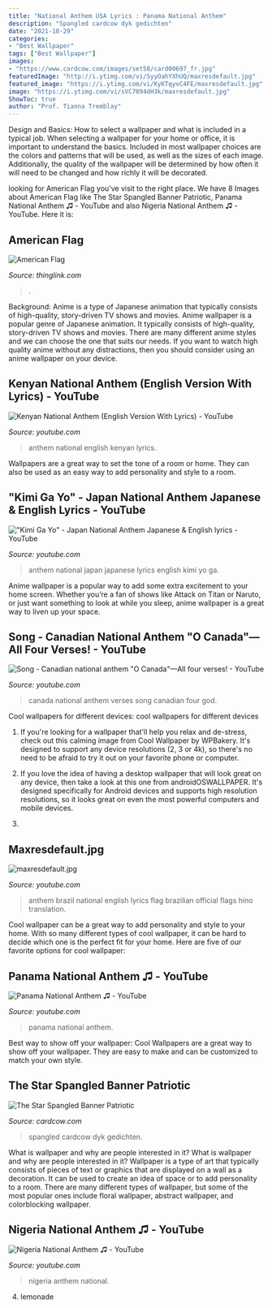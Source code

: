 ```yaml
---
title: "National Anthem USA Lyrics : Panama National Anthem"
description: "Spangled cardcow dyk gedichten"
date: "2021-10-29"
categories:
- "Best Wallpaper"
tags: ["Best Wallpaper"]
images:
- "https://www.cardcow.com/images/set58/card00697_fr.jpg"
featuredImage: "http://i.ytimg.com/vi/SyyOahYXhUQ/maxresdefault.jpg"
featured_image: "https://i.ytimg.com/vi/KyKTqyvC4FE/maxresdefault.jpg"
image: "https://i.ytimg.com/vi/sVC7094dH3k/maxresdefault.jpg"
ShowToc: true
author: "Prof. Tianna Tremblay"
---
```



Design and Basics: How to select a wallpaper and what is included in a typical job.
When selecting a wallpaper for your home or office, it is important to understand the basics. Included in most wallpaper choices are the colors and patterns that will be used, as well as the sizes of each image. Additionally, the quality of the wallpaper will be determined by how often it will need to be changed and how richly it will be decorated.

	

		
looking for American Flag you've visit to the right place. We have 8 Images about American Flag like The Star Spangled Banner Patriotic, Panama National Anthem ♫ - YouTube and also Nigeria National Anthem ♫ - YouTube. Here it is:
		
    
## American Flag

<img loading=lazy src="https://cdn.thinglink.me/api/image/1177687776015941634/1024/10/scaletowidth/0/0/1/1/false/true?wait=true" onerror="this.onerror=null;this.src='https://tse1.mm.bing.net/th?id=OIP.T6qZV06Bq_yooatnWK9oEQHaFj&amp;pid=15.1';" alt="American Flag">

_Source: thinglink.com_

>. 

	

Background: Anime is a type of Japanese animation that typically consists of high-quality, story-driven TV shows and movies.
Anime wallpaper is a popular genre of Japanese animation. It typically consists of high-quality, story-driven TV shows and movies. There are many different anime styles and we can choose the one that suits our needs. If you want to watch high quality anime without any distractions, then you should consider using an anime wallpaper on your device.

    
## Kenyan National Anthem (English Version With Lyrics) - YouTube

<img loading=lazy src="https://i.ytimg.com/vi/sVC7094dH3k/maxresdefault.jpg" onerror="this.onerror=null;this.src='https://tse3.mm.bing.net/th?id=OIP.cierOcAFYvS7kVpteBtvOgHaEK&amp;pid=15.1';" alt="Kenyan National Anthem (English Version With Lyrics) - YouTube">

_Source: youtube.com_

>anthem national english kenyan lyrics. 

	

Wallpapers are a great way to set the tone of a room or home. They can also be used as an easy way to add personality and style to a room.

    
## &quot;Kimi Ga Yo&quot; - Japan National Anthem Japanese &amp; English Lyrics - YouTube

<img loading=lazy src="http://i.ytimg.com/vi/29FFHC2D12Q/maxresdefault.jpg" onerror="this.onerror=null;this.src='https://tse2.mm.bing.net/th?id=OIP.CWAPZu8Ck_Ci3G1OX-MP5wHaEK&amp;pid=15.1';" alt="&quot;Kimi Ga Yo&quot; - Japan National Anthem Japanese &amp; English lyrics - YouTube">

_Source: youtube.com_

>anthem national japan japanese lyrics english kimi yo ga. 

	

Anime wallpaper is a popular way to add some extra excitement to your home screen. Whether you’re a fan of shows like Attack on Titan or Naruto, or just want something to look at while you sleep, anime wallpaper is a great way to liven up your space.

    
## Song - Canadian National Anthem &quot;O Canada&quot;—All Four Verses! - YouTube

<img loading=lazy src="https://i.ytimg.com/vi/jXFXXeoC4k0/maxresdefault.jpg" onerror="this.onerror=null;this.src='https://tse4.mm.bing.net/th?id=OIP.MohZ3mPM7qWyCUSppvYtmwHaEK&amp;pid=15.1';" alt="Song - Canadian national anthem &quot;O Canada&quot;—All four verses! - YouTube">

_Source: youtube.com_

>canada national anthem verses song canadian four god. 

	

Cool wallpapers for different devices:
cool wallpapers for different devices 

1. If you're looking for a wallpaper that'll help you relax and de-stress, check out this calming image from Cool Wallpaper by WPBakery. It's designed to support any device resolutions (2, 3 or 4k), so there's no need to be afraid to try it out on your favorite phone or computer.

2. If you love the idea of having a desktop wallpaper that will look great on any device, then take a look at this one from androidOSWALLPAPER. It's designed specifically for Android devices and supports high resolution resolutions, so it looks great on even the most powerful computers and mobile devices.

3.

    
## Maxresdefault.jpg

<img loading=lazy src="http://i.ytimg.com/vi/SyyOahYXhUQ/maxresdefault.jpg" onerror="this.onerror=null;this.src='https://tse4.mm.bing.net/th?id=OIP.u2rs0iwHvPtQ7QvhrH_O-AHaEK&amp;pid=15.1';" alt="maxresdefault.jpg">

_Source: youtube.com_

>anthem brazil national english lyrics flag brazilian official flags hino translation. 

	

Cool wallpaper can be a great way to add personality and style to your home. With so many different types of cool wallpaper, it can be hard to decide which one is the perfect fit for your home. Here are five of our favorite options for cool wallpaper: 

    
## Panama National Anthem ♫ - YouTube

<img loading=lazy src="https://i.ytimg.com/vi/HzCpCZu5z_s/maxresdefault.jpg" onerror="this.onerror=null;this.src='https://tse4.mm.bing.net/th?id=OIP.9m1Eck-wZLnp15Y6rrWoRwHaEK&amp;pid=15.1';" alt="Panama National Anthem ♫ - YouTube">

_Source: youtube.com_

>panama national anthem. 

	

Best way to show off your wallpaper:
Cool Wallpapers are a great way to show off your wallpaper. They are easy to make and can be customized to match your own style.

    
## The Star Spangled Banner Patriotic

<img loading=lazy src="https://www.cardcow.com/images/set58/card00697_fr.jpg" onerror="this.onerror=null;this.src='https://tse3.mm.bing.net/th?id=OIP.mOlowhEnMpSMfpOekbH87AAAAA&amp;pid=15.1';" alt="The Star Spangled Banner Patriotic">

_Source: cardcow.com_

>spangled cardcow dyk gedichten. 

	

What is wallpaper and why are people interested in it?
What is wallpaper and why are people interested in it?
Wallpaper is a type of art that typically consists of pieces of text or graphics that are displayed on a wall as a decoration. It can be used to create an idea of space or to add personality to a room. There are many different types of wallpaper, but some of the most popular ones include floral wallpaper, abstract wallpaper, and colorblocking wallpaper.

    
## Nigeria National Anthem ♫ - YouTube

<img loading=lazy src="https://i.ytimg.com/vi/KyKTqyvC4FE/maxresdefault.jpg" onerror="this.onerror=null;this.src='https://tse4.mm.bing.net/th?id=OIP.lbmzecGnhTsA1Nje7jc8gAHaEK&amp;pid=15.1';" alt="Nigeria National Anthem ♫ - YouTube">

_Source: youtube.com_

>nigeria anthem national. 

	

4. lemonade 

